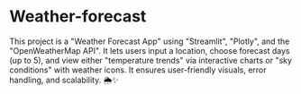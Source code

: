 # Weather-forecast
This project is a "Weather Forecast App" using "Streamlit", "Plotly", and the "OpenWeatherMap API". It lets users input a location, choose forecast days (up to 5), and view either "temperature trends" via interactive charts or "sky conditions" with weather icons. It ensures user-friendly visuals, error handling, and scalability. 🌦️✨
